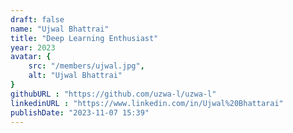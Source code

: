 ```yaml
---
draft: false
name: "Ujwal Bhattrai"
title: "Deep Learning Enthusiast"
year: 2023
avatar: {
    src: "/members/ujwal.jpg",
    alt: "Ujwal Bhattrai"
}
githubURL : "https://github.com/uzwa-l/uzwa-l"
linkedinURL : "https://www.linkedin.com/in/Ujwal%20Bhattarai"
publishDate: "2023-11-07 15:39"
---
```


